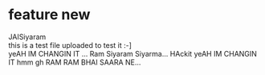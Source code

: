 # feature new

JAISiyaram <br>
this is a test file uploaded to test it :-] <br>
yeAH IM CHANGIN IT
... Ram Siyaram Siyarma... HAckit
yeAH IM CHANGIN IT hmm gh
RAM RAM BHAI SAARA NE...
